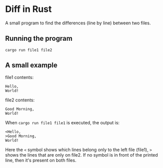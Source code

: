 # Diff in Rust

A small program to find the differences (line by line) between two files.

## Running the program

`cargo run file1 file2`

## A small example

file1 contents:
```
Hello,
World!
```

file2 contents:
```
Good Morning,
World!
```

When `cargo run file1 file1` is executed, the output is:
```
<Hello,
>Good Morning,
World!
```

Here the `<` symbol shows which lines belong only to the left file (file1), `>` shows the lines that are only on file2. If no symbol is in front of the printed line, then it's present on both files.
